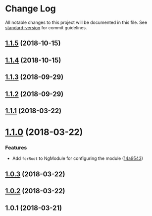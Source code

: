 # Change Log

All notable changes to this project will be documented in this file. See [standard-version](https://github.com/conventional-changelog/standard-version) for commit guidelines.

<a name="1.1.5"></a>
## [1.1.5](https://github.com/chancezeus/angular-laravel-echo/compare/v1.1.4...v1.1.5) (2018-10-15)



<a name="1.1.4"></a>
## [1.1.4](https://github.com/chancezeus/angular-laravel-echo/compare/v1.1.3...v1.1.4) (2018-10-15)



<a name="1.1.3"></a>
## [1.1.3](https://github.com/chancezeus/angular-laravel-echo/compare/v1.1.2...v1.1.3) (2018-09-29)



<a name="1.1.2"></a>
## [1.1.2](https://github.com/chancezeus/angular-laravel-echo/compare/v1.1.1...v1.1.2) (2018-09-29)



<a name="1.1.1"></a>
## [1.1.1](https://github.com/chancezeus/angular-laravel-echo/compare/v1.1.0...v1.1.1) (2018-03-22)



<a name="1.1.0"></a>
# [1.1.0](https://github.com/chancezeus/angular-laravel-echo/compare/v1.0.3...v1.1.0) (2018-03-22)


### Features

* Add `forRoot` to NgModule for configuring the module ([14a9543](https://github.com/chancezeus/angular-laravel-echo/commit/14a9543))



<a name="1.0.3"></a>
## [1.0.3](https://github.com/chancezeus/angular-laravel-echo/compare/v1.0.2...v1.0.3) (2018-03-22)



<a name="1.0.2"></a>
## [1.0.2](https://github.com/chancezeus/angular-laravel-echo/compare/v1.0.1...v1.0.2) (2018-03-22)



<a name="1.0.1"></a>
## 1.0.1 (2018-03-21)
